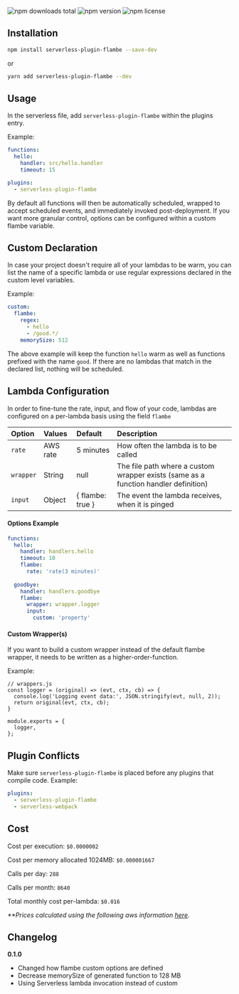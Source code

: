 ![npm downloads total](https://img.shields.io/npm/dt/serverless-plugin-flambe.svg) ![npm version](https://img.shields.io/npm/v/serverless-plugin-flambe.svg) ![npm license](https://img.shields.io/npm/l/serverless-plugin-flambe.svg)


## Installation

```sh
npm install serverless-plugin-flambe --save-dev
```
or
```sh
yarn add serverless-plugin-flambe --dev
```

## Usage

In the serverless file, add `serverless-plugin-flambe` within the plugins entry.

Example:

```yaml
functions:
  hello:
    handler: src/hello.handler
    timeout: 15

plugins:
  - serverless-plugin-flambe
```

By default all functions will then be automatically scheduled, wrapped to accept scheduled events, and immediately invoked post-deployment. If you want more granular control, options can be configured within a custom flambe variable.

## Custom Declaration
In case your project doesn't require all of your lambdas to be warm, you can list the name of a specific lambda or use regular expressions declared in the custom level variables.

Example:
```yaml
custom:
  flambe:
    regex:
      - hello
      - /good.*/
    memorySize: 512
```

The above example will keep the function `hello` warm as well as functions prefixed with the name `good`. If there are no lambdas that match in the declared list, nothing will be scheduled.

## Lambda Configuration

In order to fine-tune the rate, input, and flow of your code, lambdas are configured on a per-lambda basis using the field `flambe`

| Option | Values | Default | Description  |
| :--- | :--- | :--- | :--- |
| `rate` | AWS rate | 5 minutes | How often the lambda is to be called |
| `wrapper` | String | null | The file path where a custom wrapper exists (same as a function handler definition) |
| `input` | Object | { flambe: true } | The event the lambda receives, when it is pinged |

#### Options Example

```yaml
functions:
  hello:
    handler: handlers.hello
    timeout: 10
    flambe: 
      rate: 'rate(3 minutes)'
      
  goodbye:
    handler: handlers.goodbye
    flambe:
      wrapper: wrapper.logger
      input:
        custom: 'property'
```

#### Custom Wrapper(s)
If you want to build a custom wrapper instead of the default flambe wrapper, it needs to be written as a higher-order-function. 

Example:
```
// wrappers.js
const logger = (original) => (evt, ctx, cb) => {
  console.log('Logging event data:', JSON.stringify(evt, null, 2));
  return original(evt, ctx, cb);
}

module.exports = {
  logger,
};
```

## Plugin Conflicts

Make sure `serverless-plugin-flambe` is placed before any plugins that compile code. 
Example:

```yaml
plugins:
  - serverless-plugin-flambe
  - serverless-webpack
```

## Cost

Cost per execution: `$0.0000002`

Cost per memory allocated 1024MB: `$0.000001667`

Calls per day: `288`

Calls per month: `8640`


Total monthly cost per-lambda: `$0.016`

_**Prices calculated using the following aws information  [here](https://aws.amazon.com/lambda/pricing/)._


## Changelog

**0.1.0**

- Changed how flambe custom options are defined
- Decrease memorySize of generated function to 128 MB
- Using Serverless lambda invocation instead of custom